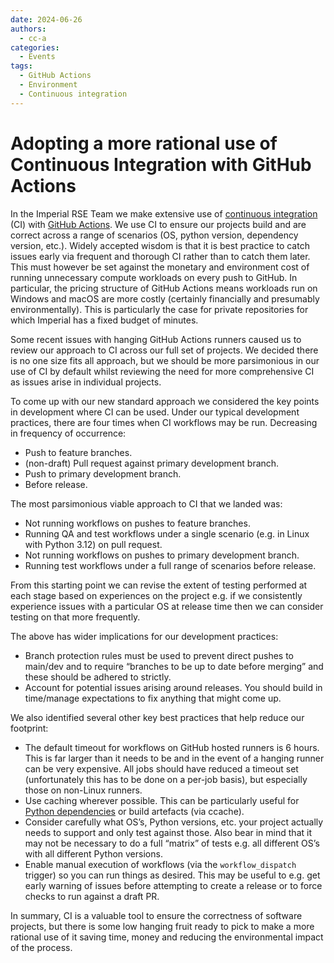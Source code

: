 ```yaml
---
date: 2024-06-26
authors:
  - cc-a
categories:
  - Events
tags:
  - GitHub Actions
  - Environment
  - Continuous integration
---
```


# Adopting a more rational use of Continuous Integration with GitHub Actions

In the Imperial RSE Team we make extensive use of [continuous integration](https://en.wikipedia.org/wiki/Continuous_integration) (CI) with
[GitHub Actions](https://docs.github.com/en/actions). We use CI to ensure our projects build and are correct across a range of
scenarios (OS, python version, dependency version, etc.). Widely accepted wisdom is that
it is best practice to catch issues early via frequent and thorough CI rather than to
catch them later. This must however be set against the monetary and environment cost of
running unnecessary compute workloads on every push to GitHub. In particular, the
pricing structure of GitHub Actions means workloads run on Windows and macOS are more
costly (certainly financially and presumably environmentally). This is particularly the
case for private repositories for which Imperial has a fixed budget of minutes.

<!-- more -->

Some recent issues with hanging GitHub Actions runners caused us to review our approach
to CI across our full set of projects. We decided there is no one size fits all
approach, but we should be more parsimonious in our use of CI by default whilst
reviewing the need for more comprehensive CI as issues arise in individual projects.

To come up with our new standard approach we considered the key points in development
where CI can be used. Under our typical development practices, there are four times
when CI workflows may be run. Decreasing in frequency of occurrence:

- Push to feature branches.
- (non-draft) Pull request against primary development branch.
- Push to primary development branch.
- Before release.

The most parsimonious viable approach to CI that we landed was:

- Not running workflows on pushes to feature branches.
- Running QA and test workflows under a single scenario (e.g. in Linux with Python 3.12) on pull request.
- Not running workflows on pushes to primary development branch.
- Running test workflows under a full range of scenarios before release.

From this starting point we can revise the extent of testing performed at each stage
based on experiences on the project e.g. if we consistently experience issues with a
particular OS at release time then we can consider testing on that more frequently.

The above has wider implications for our development practices:

- Branch protection rules must be used to prevent direct pushes to main/dev and to require “branches to be up to date before merging” and these should be adhered to strictly.
- Account for potential issues arising around releases. You should build in time/manage expectations to fix anything that might come up.

We also identified several other key best practices that help reduce our footprint:

- The default timeout for workflows on GitHub hosted runners is 6 hours. This is far larger than it needs to be and in the event of a hanging runner can be very expensive. All jobs should have reduced a timeout set (unfortunately this has to be done on a per-job basis), but especially those on non-Linux runners.
- Use caching wherever possible. This can be particularly useful for [Python dependencies](https://github.com/actions/setup-python#caching-packages-dependencies) or build artefacts (via ccache).
- Consider carefully what OS’s, Python versions, etc. your project actually needs to support and only test against those. Also bear in mind that it may not be necessary to do a full “matrix” of tests e.g. all different OS’s with all different Python versions.
- Enable manual execution of workflows (via the `workflow_dispatch` trigger) so you can run things as desired. This may be useful to e.g. get early warning of issues before attempting to create a release or to force checks to run against a draft PR.

In summary, CI is a valuable tool to ensure the correctness of software projects, but
there is some low hanging fruit ready to pick to make a more rational use of it
saving time, money and reducing the environmental impact of the process.

